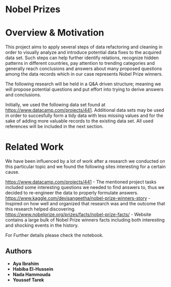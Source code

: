 # Nobel Prizes

# Overview & Motivation

This project aims to apply several steps of data refactoring and cleaning in order to visually analyze and introduce potential data fixes to the acquired data set. Such steps can help further identify relations, recognize hidden patterns in different countries, pay attention to trending categories and generally reach conclusions and answers about many proposed questions among the data records which in our case represents Nobel Prize winners.

The following research will be held in a Q&A driven structure; meaning we will propose potential questions and put effort into trying to derive answers and conclusions.

Initially, we used the following data set found at https://www.datacamp.com/projects/441. Additional data sets may be used in order to succesfully form a tidy data with less missing values and for the sake of adding more valuable records to the existing data set. All used references will be included in the next section.

# Related Work

We have been influenced by a lot of work after a research we conducted on this particular topic and we found the following sites interesting for a certain cause.

https://www.datacamp.com/projects/441 - The mentioned project tasks included some interesting questions we needed to find answers to, thus we decided to re-engineer the data to properly formulate answers.
https://www.kaggle.com/devisangeetha/nobel-prize-winners-story - Inspired on how well and organized that research was and the outcome that this research helped discovering.
https://www.nobelprize.org/prizes/facts/nobel-prize-facts/ - Website contains a large bulk of Nobel Prize winners facts including both interesting and shocking events in the history.


For Further details please check the notebook.

## Authors
* **Aya Ibrahim**
* **Habiba El-Hussein**
* **Nada Hammouda**
* **Youssef Tarek**
